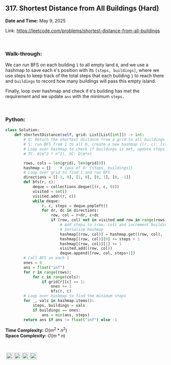 ## 317. Shortest Distance from All Buildings (Hard)
**Date and Time:** May 9, 2025

Link: https://leetcode.com/problems/shortest-distance-from-all-buildings

<br>

### Walk-through: 
We can run BFS on each building `1` to all empty land `0`, and we use a hashmap to save each `0`'s position with its `[steps, buildings]`, where we use steps to keep track of the total steps that each building `1` to reach there and `buildings` to record how many buildings will pass this empty island.

Finally, loop over hashmap and check if `0`'s building has met the requirement and we update `ans` with the minimum `steps.`

<br>

### Python:
```python
class Solution:
    def shortestDistance(self, grid: List[List[int]]) -> int:
        # Q: Return the shortest distance from a grid to all buildings
        # S: run BFS from 1 to all 0, create a new hashmap {(r, c): [steps, buildings]} to store each grid's [steps, buildings], if we run bfs from 1, increment each 0's buildings
        # Loop over hashmap to check if buildings is met, update steps with the minimum
        # TC: O(m^2 * n^2), SC: O(m*n)

        rows, cols = len(grid), len(grid[0])
        hashmap = {}    # {pos of 0: [steps, buildings]}
        # Loop over grid to find 1 and run BFS
        directions = [[-1, 0], [1, 0], [0, 1], [0, -1]]
        def bfs(r, c):
            deque = collections.deque([(r, c, 0)])
            visited = set()
            visited.add((r, c))
            while deque:
                r, c, steps = deque.popleft()
                for dr, dc in directions:
                    row, col = r+dr, c+dc
                    if (row, col) not in visited and row in range(rows) and col in range(cols) and grid[row][col] == 0:
                        # Add steps to (row, col) and increment buildings by 1
                        # Intialize hashmap
                        hashmap[(row, col)] = hashmap.get((row, col), [0, 0])
                        hashmap[(row, col)][0] += steps + 1
                        hashmap[(row, col)][1] += 1
                        visited.add((row, col))
                        deque.append([row, col, steps+1])
        # Call BFS on each 1
        ones = 0
        ans = float("inf")
        for r in range(rows):
            for c in range(cols):
                if grid[r][c] == 1:
                    ones += 1
                    bfs(r, c)
        # Loop over hashmap to find the minimum steps
        for _, vals in hashmap.items():
            steps, buildings = vals
            if buildings == ones:
                ans = min(ans, steps)
        return ans if ans != float("inf") else -1
```
**Time Complexity:** $O(m^2 * n^2)$ <br>
**Space Complexity:** $O(m*n)$

<br>

<img style="height:22px!important;margin-left:3px;vertical-align:text-bottom;" src="https://mirrors.creativecommons.org/presskit/icons/cc.svg?ref=chooser-v1" alt="CC BY-NC-SA" title="CC BY-NC-SA"><img style="height:22px!important;margin-left:3px;vertical-align:text-bottom;" src="https://mirrors.creativecommons.org/presskit/icons/by.svg?ref=chooser-v1" alt="BY: credit must be given to the creator" title="BY: credit must be given to the creator"><img style="height:22px!important;margin-left:3px;vertical-align:text-bottom;" src="https://mirrors.creativecommons.org/presskit/icons/nc.svg?ref=chooser-v1" alt="NC: Only noncommercial uses of the work are permitted" title="NC: Only noncommercial uses of the work are permitted"><img style="height:22px!important;margin-left:3px;vertical-align:text-bottom;" src="https://mirrors.creativecommons.org/presskit/icons/sa.svg?ref=chooser-v1" alt="SA: Adaptations must be shared under the same terms" title="SA: Adaptations must be shared under the same terms">